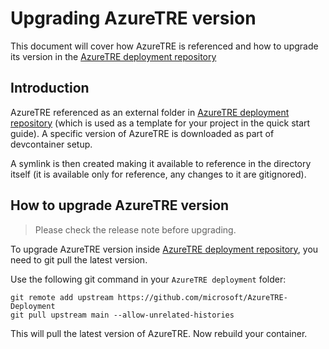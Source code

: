 # Upgrading AzureTRE version

This document will cover how AzureTRE is referenced and how to upgrade its version in the [AzureTRE deployment repository](https://github.com/microsoft/AzureTRE-Deployment)

## Introduction

AzureTRE referenced as an external folder in [AzureTRE deployment repository](https://github.com/microsoft/AzureTRE-Deployment) (which is used as a template for your project in the quick start guide). A specific version of AzureTRE is downloaded as part of devcontainer setup.

A symlink is then created making it available to reference in the directory itself (it is available only for reference, any changes to it are gitignored).

## How to upgrade AzureTRE version

> Please check the release note before upgrading.

To upgrade AzureTRE version inside [AzureTRE deployment repository](https://github.com/microsoft/AzureTRE-Deployment), you need to git pull the latest version.

Use the following git command in your `AzureTRE deployment` folder:
```
git remote add upstream https://github.com/microsoft/AzureTRE-Deployment
git pull upstream main --allow-unrelated-histories
```
This will pull the latest version of AzureTRE.
Now rebuild your container.
